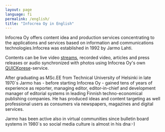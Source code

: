 ```yaml
---
layout: page
language: fi
permalink: /english/
title: "Infocrea Oy in English"
---
```


Infocrea Oy offers content idea and production services concentrating to the applications and services based on information and communications technologies.Infocrea was established in 1992 by Jarmo Lahti.

Contents can be live video [streams](http://new.livestream.com/ITstriimIT), recorded video, articles and press releases or audio synchronized with photos using Infocrea Oy's own [QUICKprese](http://quickprese.com)-service. 

After graduating as MSc.EE from Technical University of Helsinki in late 1970´s Jarmo has - before starting Infocrea Oy - gained tens of years of experience as reporter, managing editor, editor-in-chief and development manager of editorial systems in leading Finnish techno-economical publishing companies. He has produced ideas and content targeting as well professional users as consumers via newspapers, magazines and digital services.

Jarmo has been active also in virtual communities since bulletin board systems in 1980´s so social media culture is almost in his dna:-)